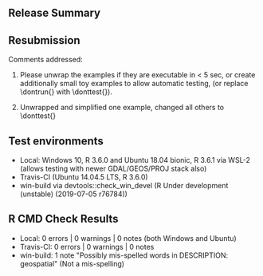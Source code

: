 ## Release Summary

## Resubmission 

Comments addressed:

  1. Please unwrap the examples if they are executable in < 5 sec, or create additionally small toy examples to allow automatic testing, (or replace \dontrun{} with \donttest{}).

  1. Unwrapped and simplified one example, changed all others to \donttest{}

## Test environments

  * Local: Windows 10, R 3.6.0 and Ubuntu 18.04 bionic, R 3.6.1 via WSL-2 (allows testing with newer GDAL/GEOS/PROJ stack also)
  * Travis-CI (Ubuntu 14.04.5 LTS, R 3.6.0)
  * win-build via devtools::check_win_devel (R Under development (unstable) (2019-07-05 r76784))

## R CMD Check Results

  * Local: 0 errors | 0 warnings | 0 notes (both Windows and Ubuntu)
  * Travis-CI:  0 errors | 0 warnings | 0 notes
  * win-build: 1 note "Possibly mis-spelled words in DESCRIPTION: geospatial" (Not a mis-spelling)
